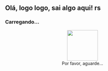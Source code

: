 ## Olá, logo logo, sai algo aqui! rs

### Carregando...

<div align="center">
  <img src="https://i.imgur.com/FofF6aG.gif" width="100px">
  <br>
  <span>Por favor, aguarde...</span>
</div>
